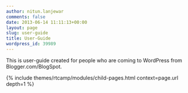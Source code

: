 ```yaml
---
author: nitun.lanjewar
comments: false
date: 2013-06-14 11:11:13+00:00
layout: page
slug: user-guide
title: User-Guide
wordpress_id: 39989
---
```


This is user-guide created for people who are coming to WordPress from Blogger.com/BlogSpot.

{% include themes/rtcamp/modules/child-pages.html context=page.url depth=1 %}
